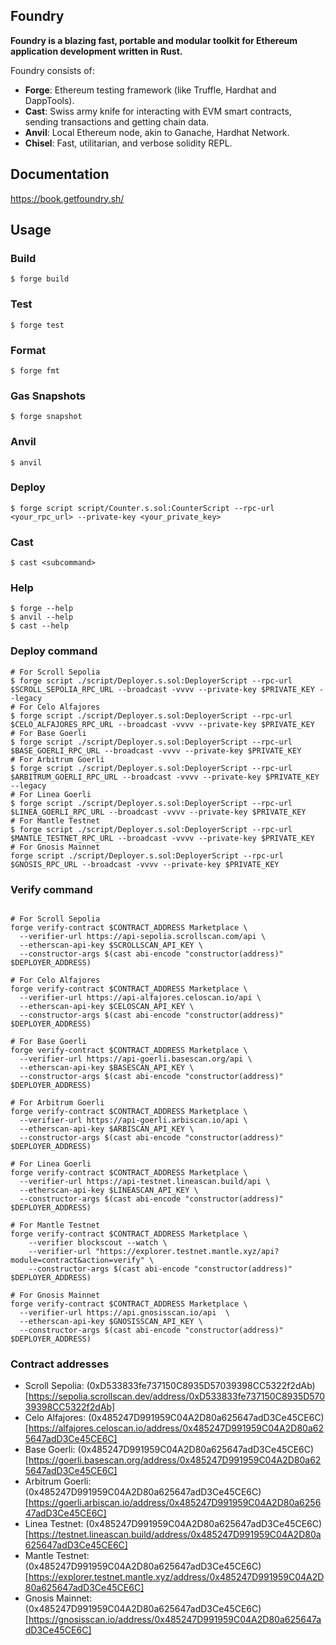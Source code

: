 ## Foundry

**Foundry is a blazing fast, portable and modular toolkit for Ethereum application development written in Rust.**

Foundry consists of:

- **Forge**: Ethereum testing framework (like Truffle, Hardhat and DappTools).
- **Cast**: Swiss army knife for interacting with EVM smart contracts, sending transactions and getting chain data.
- **Anvil**: Local Ethereum node, akin to Ganache, Hardhat Network.
- **Chisel**: Fast, utilitarian, and verbose solidity REPL.

## Documentation

https://book.getfoundry.sh/

## Usage

### Build

```shell
$ forge build
```

### Test

```shell
$ forge test
```

### Format

```shell
$ forge fmt
```

### Gas Snapshots

```shell
$ forge snapshot
```

### Anvil

```shell
$ anvil
```

### Deploy

```shell
$ forge script script/Counter.s.sol:CounterScript --rpc-url <your_rpc_url> --private-key <your_private_key>
```

### Cast

```shell
$ cast <subcommand>
```

### Help

```shell
$ forge --help
$ anvil --help
$ cast --help
```

### Deploy command

```shell
# For Scroll Sepolia
$ forge script ./script/Deployer.s.sol:DeployerScript --rpc-url $SCROLL_SEPOLIA_RPC_URL --broadcast -vvvv --private-key $PRIVATE_KEY --legacy
# For Celo Alfajores
$ forge script ./script/Deployer.s.sol:DeployerScript --rpc-url $CELO_ALFAJORES_RPC_URL --broadcast -vvvv --private-key $PRIVATE_KEY
# For Base Goerli
$ forge script ./script/Deployer.s.sol:DeployerScript --rpc-url $BASE_GOERLI_RPC_URL --broadcast -vvvv --private-key $PRIVATE_KEY
# For Arbitrum Goerli
$ forge script ./script/Deployer.s.sol:DeployerScript --rpc-url $ARBITRUM_GOERLI_RPC_URL --broadcast -vvvv --private-key $PRIVATE_KEY --legacy
# For Linea Goerli
$ forge script ./script/Deployer.s.sol:DeployerScript --rpc-url $LINEA_GOERLI_RPC_URL --broadcast -vvvv --private-key $PRIVATE_KEY
# For Mantle Testnet
$ forge script ./script/Deployer.s.sol:DeployerScript --rpc-url $MANTLE_TESTNET_RPC_URL --broadcast -vvvv --private-key $PRIVATE_KEY
# For Gnosis Mainnet
forge script ./script/Deployer.s.sol:DeployerScript --rpc-url $GNOSIS_RPC_URL --broadcast -vvvv --private-key $PRIVATE_KEY
```

### Verify command

```shell

# For Scroll Sepolia
forge verify-contract $CONTRACT_ADDRESS Marketplace \
  --verifier-url https://api-sepolia.scrollscan.com/api \
  --etherscan-api-key $SCROLLSCAN_API_KEY \
  --constructor-args $(cast abi-encode "constructor(address)" $DEPLOYER_ADDRESS)

# For Celo Alfajores
forge verify-contract $CONTRACT_ADDRESS Marketplace \
  --verifier-url https://api-alfajores.celoscan.io/api \
  --etherscan-api-key $CELOSCAN_API_KEY \
  --constructor-args $(cast abi-encode "constructor(address)" $DEPLOYER_ADDRESS)

# For Base Goerli
forge verify-contract $CONTRACT_ADDRESS Marketplace \
  --verifier-url https://api-goerli.basescan.org/api \
  --etherscan-api-key $BASESCAN_API_KEY \
  --constructor-args $(cast abi-encode "constructor(address)" $DEPLOYER_ADDRESS)

# For Arbitrum Goerli
forge verify-contract $CONTRACT_ADDRESS Marketplace \
  --verifier-url https://api-goerli.arbiscan.io/api \
  --etherscan-api-key $ARBISCAN_API_KEY \
  --constructor-args $(cast abi-encode "constructor(address)" $DEPLOYER_ADDRESS)

# For Linea Goerli
forge verify-contract $CONTRACT_ADDRESS Marketplace \
  --verifier-url https://api-testnet.lineascan.build/api \
  --etherscan-api-key $LINEASCAN_API_KEY \
  --constructor-args $(cast abi-encode "constructor(address)" $DEPLOYER_ADDRESS)

# For Mantle Testnet
forge verify-contract $CONTRACT_ADDRESS Marketplace \
    --verifier blockscout --watch \
	--verifier-url "https://explorer.testnet.mantle.xyz/api?module=contract&action=verify" \
    --constructor-args $(cast abi-encode "constructor(address)" $DEPLOYER_ADDRESS)

# For Gnosis Mainnet
forge verify-contract $CONTRACT_ADDRESS Marketplace \
  --verifier-url https://api.gnosisscan.io/api  \
  --etherscan-api-key $GNOSISSCAN_API_KEY \
  --constructor-args $(cast abi-encode "constructor(address)" $DEPLOYER_ADDRESS)
```

### Contract addresses

- Scroll Sepolia: (0xD533833fe737150C8935D57039398CC5322f2dAb)[https://sepolia.scrollscan.dev/address/0xD533833fe737150C8935D57039398CC5322f2dAb]
- Celo Alfajores: (0x485247D991959C04A2D80a625647adD3Ce45CE6C)[https://alfajores.celoscan.io/address/0x485247D991959C04A2D80a625647adD3Ce45CE6C]
- Base Goerli: (0x485247D991959C04A2D80a625647adD3Ce45CE6C)[https://goerli.basescan.org/address/0x485247D991959C04A2D80a625647adD3Ce45CE6C]
- Arbitrum Goerli: (0x485247D991959C04A2D80a625647adD3Ce45CE6C)[https://goerli.arbiscan.io/address/0x485247D991959C04A2D80a625647adD3Ce45CE6C]
- Linea Testnet: (0x485247D991959C04A2D80a625647adD3Ce45CE6C)[https://testnet.lineascan.build/address/0x485247D991959C04A2D80a625647adD3Ce45CE6C]
- Mantle Testnet: (0x485247D991959C04A2D80a625647adD3Ce45CE6C)[https://explorer.testnet.mantle.xyz/address/0x485247D991959C04A2D80a625647adD3Ce45CE6C]
- Gnosis Mainnet: (0x485247D991959C04A2D80a625647adD3Ce45CE6C)[https://gnosisscan.io/address/0x485247D991959C04A2D80a625647adD3Ce45CE6C]
